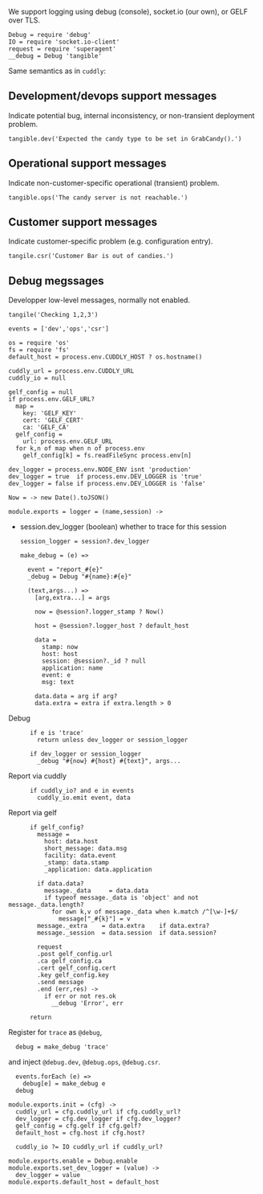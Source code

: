 We support logging using debug (console), socket.io (our own), or GELF over TLS.

    Debug = require 'debug'
    IO = require 'socket.io-client'
    request = require 'superagent'
    __debug = Debug 'tangible'

Same semantics as in `cuddly`:

Development/devops support messages
-----------------------------------

Indicate potential bug, internal inconsistency, or non-transient deployment problem.

```
tangible.dev('Expected the candy type to be set in GrabCandy().')
```

Operational support messages
----------------------------

Indicate non-customer-specific operational (transient) problem.

```
tangible.ops('The candy server is not reachable.')
```

Customer support messages
-------------------------

Indicate customer-specific problem (e.g. configuration entry).

```
tangile.csr('Customer Bar is out of candies.')
```

Debug megssages
---------------

Developper low-level messages, normally not enabled.

```
tangile('Checking 1,2,3')
```

    events = ['dev','ops','csr']

    os = require 'os'
    fs = require 'fs'
    default_host = process.env.CUDDLY_HOST ? os.hostname()

    cuddly_url = process.env.CUDDLY_URL
    cuddly_io = null

    gelf_config = null
    if process.env.GELF_URL?
      map =
        key: 'GELF_KEY'
        cert: 'GELF_CERT'
        ca: 'GELF_CA'
      gelf_config =
        url: process.env.GELF_URL
      for k,n of map when n of process.env
        gelf_config[k] = fs.readFileSync process.env[n]

    dev_logger = process.env.NODE_ENV isnt 'production'
    dev_logger = true  if process.env.DEV_LOGGER is 'true'
    dev_logger = false if process.env.DEV_LOGGER is 'false'

    Now = -> new Date().toJSON()

    module.exports = logger = (name,session) ->

* session.dev_logger (boolean) whether to trace for this session

      session_logger = session?.dev_logger

      make_debug = (e) =>

        event = "report_#{e}"
        _debug = Debug "#{name}:#{e}"

        (text,args...) =>
          [arg,extra...] = args

          now = @session?.logger_stamp ? Now()

          host = @session?.logger_host ? default_host

          data =
            stamp: now
            host: host
            session: @session?._id ? null
            application: name
            event: e
            msg: text

          data.data = arg if arg?
          data.extra = extra if extra.length > 0

Debug

          if e is 'trace'
            return unless dev_logger or session_logger

          if dev_logger or session_logger
            _debug "#{now} #{host} #{text}", args...

Report via cuddly

          if cuddly_io? and e in events
            cuddly_io.emit event, data

Report via gelf

          if gelf_config?
            message =
              host: data.host
              short_message: data.msg
              facility: data.event
              _stamp: data.stamp
              _application: data.application

            if data.data?
              message._data     = data.data
              if typeof message._data is 'object' and not message._data.length?
                for own k,v of message._data when k.match /^[\w-]+$/
                  message["_#{k}"] = v
            message._extra    = data.extra    if data.extra?
            message._session  = data.session  if data.session?

            request
            .post gelf_config.url
            .ca gelf_config.ca
            .cert gelf_config.cert
            .key gelf_config.key
            .send message
            .end (err,res) ->
              if err or not res.ok
                __debug 'Error', err

          return

Register for `trace` as `@debug`,

      debug = make_debug 'trace'

and inject `@debug.dev`, `@debug.ops`, `@debug.csr`.

      events.forEach (e) =>
        debug[e] = make_debug e
      debug

    module.exports.init = (cfg) ->
      cuddly_url = cfg.cuddly_url if cfg.cuddly_url?
      dev_logger = cfg.dev_logger if cfg.dev_logger?
      gelf_config = cfg.gelf if cfg.gelf?
      default_host = cfg.host if cfg.host?

      cuddly_io ?= IO cuddly_url if cuddly_url?

    module.exports.enable = Debug.enable
    module.exports.set_dev_logger = (value) ->
      dev_logger = value
    module.exports.default_host = default_host
